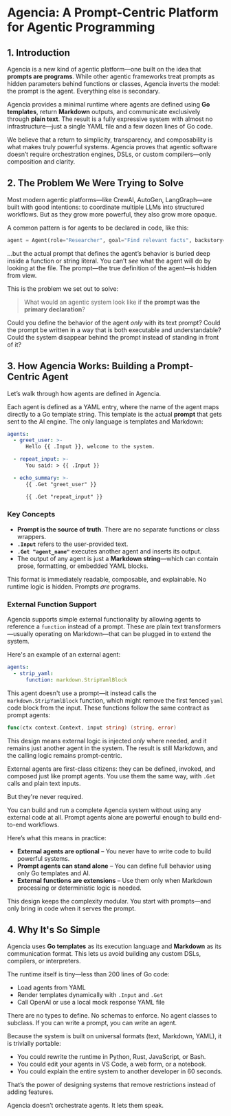 # Agencia: A Prompt-Centric Platform for Agentic Programming

## 1. Introduction

Agencia is a new kind of agentic platform—one built on the idea that **prompts are programs**. While other agentic frameworks treat prompts as hidden parameters behind functions or classes, Agencia inverts the model: the prompt is the agent. Everything else is secondary.

Agencia provides a minimal runtime where agents are defined using **Go templates**, return **Markdown** outputs, and communicate exclusively through **plain text**. The result is a fully expressive system with almost no infrastructure—just a single YAML file and a few dozen lines of Go code.

We believe that a return to simplicity, transparency, and composability is what makes truly powerful systems. Agencia proves that agentic software doesn’t require orchestration engines, DSLs, or custom compilers—only composition and clarity.

## 2. The Problem We Were Trying to Solve

Most modern agentic platforms—like CrewAI, AutoGen, LangGraph—are built with good intentions: to coordinate multiple LLMs into structured workflows. But as they grow more powerful, they also grow more opaque.

A common pattern is for agents to be declared in code, like this:

```python
agent = Agent(role="Researcher", goal="Find relevant facts", backstory="...")
```

…but the actual prompt that defines the agent’s behavior is buried deep inside a function or string literal. You can’t *see* what the agent will do by looking at the file. The prompt—the true definition of the agent—is hidden from view.

This is the problem we set out to solve:

> What would an agentic system look like if **the prompt was the primary declaration**?

Could you define the behavior of the agent *only* with its text prompt? Could the prompt be written in a way that is both executable and understandable? Could the system disappear behind the prompt instead of standing in front of it?

## 3. How Agencia Works: Building a Prompt-Centric Agent

Let’s walk through how agents are defined in Agencia.

Each agent is defined as a YAML entry, where the name of the agent maps directly to a Go template string. This template is the actual **prompt** that gets sent to the AI engine. The only language is templates and Markdown:

```yaml
agents:
  - greet_user: >-
      Hello {{ .Input }}, welcome to the system.

  - repeat_input: >-
      You said: > {{ .Input }}

  - echo_summary: >-
      {{ .Get "greet_user" }}

      {{ .Get "repeat_input" }}
```

### Key Concepts

- **Prompt is the source of truth**. There are no separate functions or class wrappers.
- **`.Input`** refers to the user-provided text.
- **`.Get "agent_name"`** executes another agent and inserts its output.
- The output of any agent is just a **Markdown string**—which can contain prose, formatting, or embedded YAML blocks.

This format is immediately readable, composable, and explainable. No runtime logic is hidden. Prompts *are* programs.

### External Function Support

Agencia supports simple external functionality by allowing agents to reference a `function` instead of a prompt. These are plain text transformers—usually operating on Markdown—that can be plugged in to extend the system.

Here's an example of an external agent:

```yaml
agents:
  - strip_yaml:
      function: markdown.StripYamlBlock
```

This agent doesn't use a prompt—it instead calls the `markdown.StripYamlBlock` function, which might remove the first fenced `yaml` code block from the input. These functions follow the same contract as prompt agents:

```go
func(ctx context.Context, input string) (string, error)
```

This design means external logic is injected *only* where needed, and it remains just another agent in the system. The result is still Markdown, and the calling logic remains prompt-centric.

External agents are first-class citizens: they can be defined, invoked, and composed just like prompt agents. You use them the same way, with `.Get` calls and plain text inputs.

But they're never required.

You can build and run a complete Agencia system without using any external code at all. Prompt agents alone are powerful enough to build end-to-end workflows.

Here’s what this means in practice:

- **External agents are optional** – You never have to write code to build powerful systems.
- **Prompt agents can stand alone** – You can define full behavior using only Go templates and AI.
- **External functions are extensions** – Use them only when Markdown processing or deterministic logic is needed.

This design keeps the complexity modular. You start with prompts—and only bring in code when it serves the prompt.

## 4. Why It's So Simple

Agencia uses **Go templates** as its execution language and **Markdown** as its communication format. This lets us avoid building any custom DSLs, compilers, or interpreters.

The runtime itself is tiny—less than 200 lines of Go code:

- Load agents from YAML  
- Render templates dynamically with `.Input` and `.Get`  
- Call OpenAI or use a local mock response YAML file

There are no types to define. No schemas to enforce. No agent classes to subclass. If you can write a prompt, you can write an agent.

Because the system is built on universal formats (text, Markdown, YAML), it is trivially portable:

- You could rewrite the runtime in Python, Rust, JavaScript, or Bash.
- You could edit your agents in VS Code, a web form, or a notebook.
- You could explain the entire system to another developer in 60 seconds.

That’s the power of designing systems that remove restrictions instead of adding features.

Agencia doesn’t orchestrate agents. It lets them speak.

